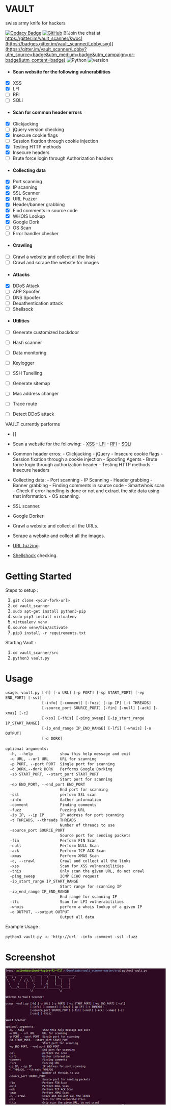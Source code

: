 # VAULT 
swiss army knife for hackers

[![Codacy Badge](https://api.codacy.com/project/badge/Grade/740204dd950c4e49841c94f2c32af78a)](https://app.codacy.com/app/abhisharma404/vault_scanner?utm_source=github.com&utm_medium=referral&utm_content=abhisharma404/vault_scanner&utm_campaign=Badge_Grade_Dashboard)
[![GitHub](https://img.shields.io/github/license/mashape/apistatus.svg)](https://github.com/abhisharma404/vault_scanner) 
[![Join the chat at https://gitter.im/vault_scanner/kwoc](https://badges.gitter.im/vault_scanner/Lobby.svg)](https://gitter.im/vault_scanner/Lobby?utm_source=badge&utm_medium=badge&utm_campaign=pr-badge&utm_content=badge) ![Python](https://img.shields.io/badge/python-%3E%3D3-brightgreen.svg)
![version](https://img.shields.io/badge/version-0.1.0-yellow.svg)

* #### Scan website for the following vulnerabilities
- [x] XSS
- [x] LFI
- [ ] RFI
- [ ] SQLi

* #### Scan for common header errors
- [x] Clickjacking
- [ ] jQuery version checking
- [x] Insecure cookie flags
- [ ] Session fixation through cookie injection
- [x] Testing HTTP methods
- [x] Insecure headers
- [ ] Brute force login through Authorization headers

* #### Collecting data
- [x] Port scanning
- [x] IP scanning
- [x] SSL Scanner
- [x] URL Fuzzer
- [x] Header/banner grabbing
- [x] Find comments in source code
- [x] WHOIS Lookup
- [x] Google Dork
- [ ] OS Scan
- [ ] Error handler checker

* #### Crawling
- [ ] Crawl a website and collect all the links
- [ ] Crawl and scrape the website for images

* #### Attacks
- [x] DDoS Attack
- [ ] ARP Spoofer
- [ ] DNS Spoofer
- [ ] Deuathentication attack
- [ ] Shellsock

* #### Utilities
- [ ] Generate customized backdoor
- [ ] Hash scanner
- [ ] Data monitoring
- [ ] Keylogger
- [ ] SSH Tunelling 
- [ ] Generate sitemap
- [ ] Mac address changer
- [ ] Trace route
- [ ] Detect DDoS attack



VAULT currently performs 
- [] 
* Scan a website for the following:
      - [XSS](https://www.owasp.org/index.php/Cross-site_Scripting_(XSS))
      - [LFI](https://en.wikipedia.org/wiki/File_inclusion_vulnerability#Local_File_Inclusion)
      - [RFI](https://en.wikipedia.org/wiki/File_inclusion_vulnerability#Remote_File_Inclusion)
      - [SQLi](https://en.wikipedia.org/wiki/SQL_injection)

* Common header erros:
      - Clickjacking
      - jQuery
      - Insecure cookie flags
      - Session fixation through a cookie injection
      - Spoofing Agents
      - Brute force login through authorization header
      - Testing HTTP methods
      - Insecure headers

* Collecting data:
      - Port scanning
      - IP Scanning
      - Header grabbing
      - Banner grabbing
      - Finding comments in source code
      - Smartwhois scan
      - Check if error handling is done or not and extract the site data using that information.
      - OS scanning.

* SSL scanner.
* Google Dorker

* Crawl a website and collect all the URLs.

* Scrape a website and collect all the images.

* [URL fuzzing](https://en.wikipedia.org/wiki/Fuzzing).

* [Shellshock](https://en.wikipedia.org/wiki/Shellshock_(software_bug)) checking.

# Getting Started

Steps to setup :

1. `git clone <your-fork-url>`
2. `cd vault_scanner`
3. `sudo apt-get install python3-pip`
4. `sudo pip3 install virtualenv`
5. `virtualenv venv`
6. `source venv/bin/activate`
7. `pip3 install -r requirements.txt`

Starting Vault :

1. `cd vault_scanner/src`
2. `python3 vault.py`

# Usage

```
usage: vault.py [-h] [-u URL] [-p PORT] [-sp START_PORT] [-ep END_PORT] [-ssl]
                [-info] [-comment] [-fuzz] [-ip IP] [-t THREADS]
                [-source_port SOURCE_PORT] [-fin] [-null] [-ack] [-xmas] [-c]
                [-xss] [-this] [-ping_sweep] [-ip_start_range IP_START_RANGE]
                [-ip_end_range IP_END_RANGE] [-lfi] [-whois] [-o OUTPUT]
                [-d DORK]

optional arguments:
  -h, --help            show this help message and exit
  -u URL, --url URL     URL for scanning
  -p PORT, --port PORT  Single port for scanning
  -d DORK,--dork DORK   Performs Google Dorking
  -sp START_PORT, --start_port START_PORT
                        Start port for scanning
  -ep END_PORT, --end_port END_PORT
                        End port for scanning
  -ssl                  perform SSL scan
  -info                 Gather information
  -comment              Finding comments
  -fuzz                 Fuzzing URL
  -ip IP, --ip IP       IP address for port scanning
  -t THREADS, --threads THREADS
                        Number of threads to use
  -source_port SOURCE_PORT
                        Source port for sending packets
  -fin                  Perform FIN Scan
  -null                 Perform NULL Scan
  -ack                  Perform TCP ACK Scan
  -xmas                 Perform XMAS Scan
  -c, --crawl           Crawl and collect all the links
  -xss                  Scan for XSS vulnerabilities
  -this                 Only scan the given URL, do not crawl
  -ping_sweep           ICMP ECHO request
  -ip_start_range IP_START_RANGE
                        Start range for scanning IP
  -ip_end_range IP_END_RANGE
                        End range for scanning IP
  -lfi                  Scan for LFI vulnerabilities
  -whois                perform a whois lookup of a given IP
  -o OUTPUT, --output OUTPUT
                        Output all data
```

Example Usage :

`python3 vault.py -u 'http://url' -info -comment -ssl -fuzz`

# Screenshot

![](logo/Initial_Setup.png)
